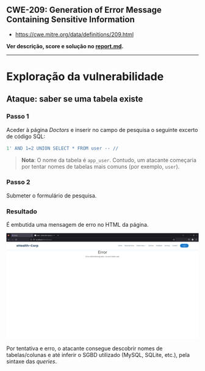 ## CWE-209: Generation of Error Message Containing Sensitive Information
- https://cwe.mitre.org/data/definitions/209.html

**Ver descrição, score e solução no [report.md](../report.md#cwe-209-generation-of-error-message-containing-sensitive-information).**

---
# Exploração da vulnerabilidade
## Ataque: saber se uma tabela existe

### Passo 1
Aceder à página *Doctors* e inserir no campo de pesquisa o seguinte excerto de código SQL:
```sql
1' AND 1=2 UNION SELECT * FROM user -- //
```
>**Nota**: O nome da tabela é ```app_user```. Contudo, um atacante começaria por tentar nomes de tabelas mais comuns (por exemplo, ```user```).

### Passo 2
Submeter o formulário de pesquisa.

### Resultado
É embutida uma mensagem de erro no HTML da página.

![CWE-209](images/CWE-209_image1.png)

Por tentativa e erro, o atacante consegue descobrir nomes de tabelas/colunas e até inferir o SGBD utilizado (MySQL, SQLite, etc.), pela sintaxe das *queries*.
